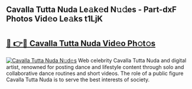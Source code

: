 ## Cavalla Tutta Nuda Le𝚊k𝚎d N𝚞𝚍es - Part-dxF Photos Vid𝚎o Le𝚊ks t1LjK

# <h2><a href="http://fbec0x.evod.top/?m=Cavalla+Tutta+Nuda">🔗 👉🔴 Cavalla Tutta Nuda Vid𝚎o Ph𝚘t𝚘s</a></h2>

[![Cavalla Tutta Nuda N𝚞d𝚎s](https://i.imgur.com/8V9OHl7.gif)](http://fbec0x.evod.top/?m=Cavalla+Tutta+Nuda)
Web celebrity Cavalla Tutta Nuda and digital artist, renowned for posting dance and lifestyle content through solo and collaborative dance routines and short videos. The role of a public figure Cavalla Tutta Nuda is to serve the best interests of society. 

